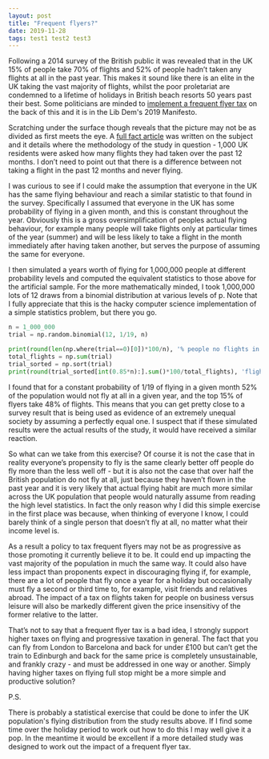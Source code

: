 ```yaml
---
layout: post
title: "Frequent flyers?"
date: 2019-11-28
tags: test1 test2 test3
---
```


Following a 2014 survey of the British public it was revealed that in the
UK 15% of people take 70% of flights and 52% of people hadn’t taken
any flights at all in the past year. This makes it sound like there is
an elite in the UK taking the vast majority of flights, whilst the
poor proletariat are condemned to a lifetime of holidays in British
beach resorts 50 years past their best. Some politicians are
minded to [implement a frequent flyer tax](https://edm.parliament.uk/early-day-motion/49825)
on the back of this and it is in the Lib Dem's 2019 Manifesto.

Scratching under the surface though reveals that the picture may not
be as divided as first meets the eye. A [full fact article](https://fullfact.org/economy/do-15-people-take-70-flights/)
was written on the subject and it details where the methodology of the study in
question - 1,000 UK residents were asked how many flights they had
taken over the past 12 months. I don’t need to point out that there is
a difference between not taking a flight in the past 12 months and
never flying.

I was curious to see if I could make the assumption that everyone in
the UK has the same flying behaviour and reach a similar statistic to
that found in the survey. Specifically I assumed that everyone in the
UK has some probability of flying in a given month, and this is
constant throughout the year. Obviously this is a gross
oversimplification of peoples actual flying behaviour, for example
many people will take flights only at particular times of the year
(summer) and will be less likely to take a flight in the month
immediately after having taken another, but serves the purpose of
assuming the same for everyone.

I then simulated a years worth of flying for 1,000,000 people at
different probability levels and computed the equivalent statistics to
those above for the artificial sample. For the more mathematically
minded, I took 1,000,000 lots of 12 draws from a binomial distribution
at various levels of p. Note that I fully appreciate that this is the
hacky computer science implementation of a simple statistics problem,
but there you go.

```python
n = 1_000_000
trial = np.random.binomial(12, 1/19, n)

print(round(len(np.where(trial==0)[0])*100/n), '% people no flights in past 12 months')
total_flights = np.sum(trial)
trial_sorted = np.sort(trial)
print(round(trial_sorted[int(0.85*n):].sum()*100/total_flights), 'flights taken by top 15%')
```

I found that for a constant probability of 1/19 of flying in a given
month 52% of the population would not fly at all in a given year, and
the top 15% of flyers take 48% of flights. This means that you can get
pretty close to a survey result that is being used as evidence of an
extremely unequal society by assuming a perfectly equal one. I suspect
that if these simulated results were the actual results of the study,
it would have received a similar reaction.

So what can we take from this exercise? Of course it is not the case
that in reality everyone’s propensity to fly is the same clearly
better off people do fly more than the less well off - but it is also
not the case that over half the British population do not fly at all,
just because they haven’t flown in the past year and it is very likely
that actual flying habit are much more similar across the UK
population that people would naturally assume from reading the high
level statistics. In fact the only reason why I did this simple exercise in the first place was
because, when thinking of everyone I know,  I could barely think of a single person that doesn’t fly at
all, no matter what their income level is.

As a result a policy to tax frequent flyers may not be as progressive
as those promoting it currently believe it to be. It could end up
impacting the vast majority of the population in much the same way. It
could also have less impact than proponents expect in discouraging
flying if, for example, there are a lot of people that fly once a year
for a holiday but occasionally must fly a second or third time to, for
example, visit friends and relatives abroad. The impact of a tax on
flights taken for people on business versus leisure will also be
markedly different given the price insensitivy of the former relative
to the latter.

That’s not to say that a frequent flyer tax is a bad idea, I strongly
support higher taxes on flying and progressive taxation in general.
The fact that you can fly from London to Barcelona and back for under
£100 but can’t get the train to Edinburgh and back for the same price
is completely unsustainable, and frankly crazy - and must be addressed
in one way or another. Simply having higher taxes on flying full stop might be a more
simple and productive solution?

P.S.

There is probably a statistical exercise that could be done to infer the
UK population's flying distribution from the study
results above. If I find some time over the holiday period to work out
how to do this I may well give it a pop. In the meantime it would be
excellent if a more detailed study was designed to work out the impact
of a frequent flyer tax.
